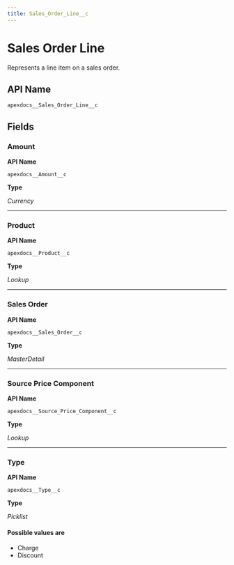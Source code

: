 ```yaml
---
title: Sales_Order_Line__c
---
```


# Sales Order Line

Represents a line item on a sales order.

## API Name
`apexdocs__Sales_Order_Line__c`

## Fields
### Amount

**API Name**

`apexdocs__Amount__c`

**Type**

*Currency*

---
### Product

**API Name**

`apexdocs__Product__c`

**Type**

*Lookup*

---
### Sales Order

**API Name**

`apexdocs__Sales_Order__c`

**Type**

*MasterDetail*

---
### Source Price Component

**API Name**

`apexdocs__Source_Price_Component__c`

**Type**

*Lookup*

---
### Type

**API Name**

`apexdocs__Type__c`

**Type**

*Picklist*

#### Possible values are
* Charge
* Discount